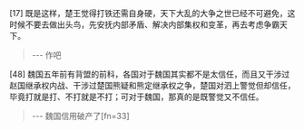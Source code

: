 
[17] 既是这样，楚王觉得打铁还需自身硬，天下大乱的大争之世已经不可避免，这时候不要去做出头鸟，先安抚内部矛盾、解决内部集权和变革，再去考虑争霸天下。
>--- 作吧<br>

[48] 魏国五年前有背盟的前科，各国对于魏国其实都不是太信任，而且又干涉过赵国继承权内战、干涉过楚国熊疑和熊定继承权之争，楚国对泗上警觉但却信任，毕竟打就是打、不打就是不打；可对于魏国，那真的是既警觉又不信任。
>--- 魏国信用破产了[fn=33]<br>
